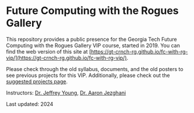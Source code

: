 # Future Computing with the Rogues Gallery
This repository provides a public presence for the Georgia Tech Future Computing with the Rogues Gallery VIP course, started in 2019. You can find the web version of this site at [https://gt-crnch-rg.github.io/fc-with-rg-vip/](https://gt-crnch-rg.github.io/fc-with-rg-vip/).

Please check through the old syllabus, documents, and the old posters to see previous projects for this VIP. Additionally, please check out the [suggested projects page](https://github.com/gt-crnch-rg/fc-with-rg-vip/blob/main/resources/new-vip-students/%5BNew%20Students%5D%20Current%20and%20Suggested%20Projects.md).

Instructors: [Dr. Jeffrey Young](https://jyoung3131.github.io/), [Dr. Aaron Jezghani](https://pace.gatech.edu/node/3096)

Last updated: 2024

